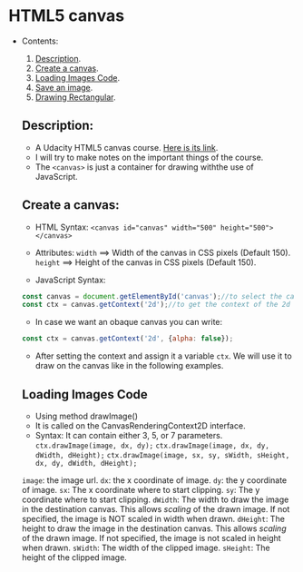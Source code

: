 # HTML5 canvas

- Contents:
  1. [Description](#description).
  2. [Create a canvas](#create-a-canvas).
  3. [Loading Images Code](#loading-image-code).
  4. [Save an image](#save-an-image).
  5. [Drawing Rectangular](#drawing-rectangular).
  
  
  ## Description:
  - A Udacity HTML5 canvas course. [Here is its link](https://classroom.udacity.com/courses/ud292).
  - I will try to make notes on the  important things of the course.
  - The `<canvas>`  is just a container for drawing withthe use of JavaScript.
  
  
  
  ## Create a canvas:
  
  - HTML Syntax:  `<canvas id="canvas" width="500" height="500"></canvas>`
  - Attributes: `width` ==> Width of the canvas in CSS pixels (Default 150).
                `height` ==> Height of the canvas in CSS pixels (Default 150).
                
                
  - JavaScript Syntax: 
  ```javascript
  const canvas = document.getElementById('canvas');//to select the canvas element
  const ctx = canvas.getContext('2d');//to get the context of the 2d canvas. It can also be 3d but this course is about 2d.
  ```
  
  - In case we want an obaque canvas you can write:
  
  ```javascript
  const ctx = canvas.getContext('2d', {alpha: false});
  ```
  
  - After setting the context and assign it a variable `ctx`. We will use it to draw on the canvas like in the following examples.
  
  
  ## Loading Images Code
  
  - Using method drawImage()
  - It is called on the CanvasRenderingContext2D interface.
  - Syntax:
    It can contain either 3, 5, or 7 parameters.
  `ctx.drawImage(image, dx, dy);`
  `ctx.drawImage(image, dx, dy, dWidth, dHeight);`
  `ctx.drawImage(image, sx, sy, sWidth, sHeight, dx, dy, dWidth, dHeight);`
  
  `image`: the image url.
  `dx`: the x coordinate of image.
  `dy`: the y coordinate of image.
  `sx`: The x coordinate where to start clipping.
  `sy`: The y coordinate where to start clipping.
  `dWidth`: The width to draw the image in the destination canvas. This allows _scaling_ of the drawn image. If not specified, the image is NOT scaled in width when drawn.
  `dHeight`: The height to draw the image in the destination canvas. This allows _scaling_ of the drawn image. If not specified, the image is not scaled in height when drawn.
  `sWidth`: The width of the clipped image.
  `sHeight`: The height of the clipped image.
  
  
  
  
